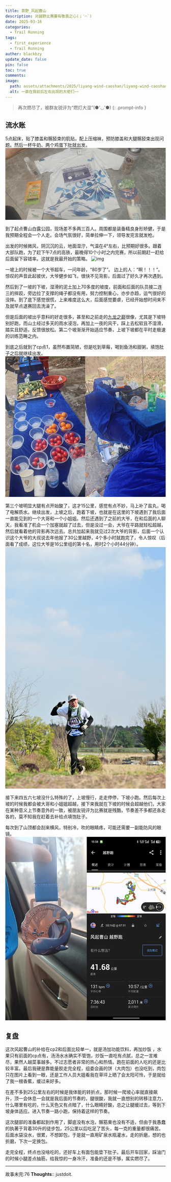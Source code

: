 ```yaml
---
title: 首野_风起曹山
description: 对越野比赛要有敬畏之心(；′⌒`)
date: 2025-03-16
categories:
  - Trail Running
tags:
  - first_experience
  - Trail Running
auther: blackbzy
update_date: false
pin: false
toc: true
comments: 
image:
  path: assets/attachments/2025/liyang-wind-caoshan/liyang-wind-caoshan01.jpg
  alt: 一直在我前后左右出现的大佬们~~
---
```


> 再次燃尽了，被群友锐评为“燃灯大湿”(●'◡'●)
{: .prompt-info }

## 流水账
5点起床，贴了膝盖和髂胫束的肌贴，配上压缩袜，预防膝盖和大腿髂胫束出现问题。然后一杯牛奶、两个鸡蛋下肚就出发。
![img](assets/attachments/2025/liyang-wind-caoshan/liyang-wind-caoshan02.jpg)

到了起点曹山白露公园，现场差不多两三百人。周围都是装备精良身形矫健，于是我预期全程会一个人走。会场气氛很好，简单拉伸一下，领导发完言就发枪。

出发的时候微风，阴沉沉的云，地面湿泞，气温在4°左右，比预期好很多。跟着大部队跑，为了赶下午7点的高铁，最晚得10个小时之内完赛，所以前期赶一赶给后面留下容错率。这就是我最开始的策略。
![img](assets/attachments/2025/liyang-wind-caoshan/liyang-wind-caoshan04.jpeg)

一坡上的时候被一个大爷超车，一问年龄，“80岁了”。
边上的人：“啊！！！”。
惊叹的声音此起彼伏，大爷健步如飞，很快不见背影，后面过了好久才再次遇到。

然后到了一坡的下坡，湿滑的泥土加上70多度的坡度，前面和后面的队员接二连三的摔跤，旁边拉了支撑的绳子都没有用，努力控制重心，亦步亦趋，运气很好的没摔。到了底下感觉很慌，上来难度这么大，后面感觉要虐，已经开始想时间来不及就早点退赛回去洗澡了。

但是后面的坡出乎意料的好走很多，甚至和之前走的[九龙之巅](/posts/nine-dragon-top)很像，尤其是下坡特别好跑，而山土经过多天的雨水浸泡，再加上一夜的风干，踩上去松软且不湿滑，踏实且舒适，反馈很放松。第二个坡渐渐开始适应节奏，上坡下坡都在平时走极速的训练范畴之内。

到底之后就到了cp点1，虽然布置简陋，但是吃到草莓，喝到鱼汤和甜粥，填饱肚子之后就继续出发。
![img](assets/attachments/2025/liyang-wind-caoshan/liyang-wind-caoshan03.jpg)

第三个坡明显大腿有点开始酸了，这才15公里，感觉有点不妙，马上补了盐丸，喝了电解质水。继续出发，上坡之后，跑着下坡，也就是在这里的下坡遇到了我后面一直能见到的一个大哥和一个小姐姐。然后还遇到了之前的大爷，在和后面的人聊天，我看准了机会一个加塞就超了过去，但是没过一会，大爷在平路就轻松超越，然后就看着他的背影再次远去。总共加起来我就见过2次大爷的背影，后面一个认识这个大爷的大叔说去年他报了30公里越野，4个多小时就跑完了，令人惊叹（后面看了成绩，这位大爷是16公里组的第十名，用时2个小时44分钟）。
![img](assets/attachments/2025/liyang-wind-caoshan/liyang-wind-caoshan05.jpeg)

接下来四五六七坡没什么特殊的了，上坡慢行，走走停停，下坡小跑。然后每次上坡的时候我都会被大哥和小姐姐超越，接下来我就在下坡的时候会超越他们，大家在某种意义上节奏意外的一致，被朋友锐评为比赛就是残酷，节奏差不多都还各走各的，莫不知我在赶着去补给点填饱肚子。

每次到了山顶都会刮来横风，特别冷，吹的眼睛疼，可能还需要一副能防风的眼镜。
![img](assets/attachments/2025/liyang-wind-caoshan/liyang-wind-caoshan06.jpg)

## 复盘
这次风起曹山的补给在cp2和后面比较单一，就是汤加功能饮料，再加炒饭 ，水果只有前面的cp点有，汤汤水水确实不管饱，炒饭一直吃有点腻，总之一言难尽，果然人越菜事越多。不过志愿者非常的热心和热情。跑在前面的人吃的还是比较丰富。最后我硬是靠能量胶走完全程，组委会画的饼（大肉包）也没吃到，肉包只在图片上看到一眼，还是工作人员大姐看我在草坪上晒了会太阳可怜，于是就给了我一根香蕉，缓过来好多。

在差不多到25公里左右的时候是我体能的转折点，那时候一爬坡心率就直接飙升，顶一会休息一会就是我后面的节奏的，腿很酸，我就一直想别的转移注意力，什么哪里有吃的，什么天色又有点暗了，什么眼睛好酸，总之让腿缓过去，等到下坡身体适应。进入节奏一路小跑，保持着这样的节奏。

这次腿部的准备都起到作用了，脚底没有水泡，髂筋束也没有不适，但由于我愚蠢的执著于背着30升的徒步包，25公里以后吃足了苦头，每一克的重量都很痛苦。后面水袋没水，很累，不想卸包，于是就一直用矿泉水瓶灌水，走的折磨，想的也折磨，下次一定换包。

走完全程，终点也没啥吃的，还好车上有面包能垫下肚子。最后开车回家，踩油门的时候小腿差点抽筋，给我惊的一身冷汗，准备的还是不够，属实燃尽了。

---
故事未完:76
**Thoughts**:: justdoit.
